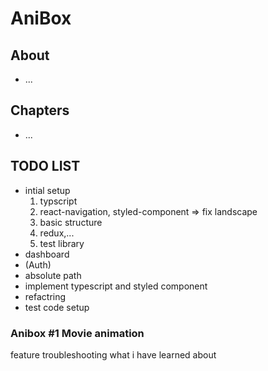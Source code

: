 # AniBox

## About

- ...

## Chapters

- ...

## TODO LIST

- intial setup
  1. typscript
  2. react-navigation, styled-component
     => fix landscape
  3. basic structure
  4. redux,...
  5. test library
- dashboard
- (Auth)
- absolute path
- implement typescript and styled component
- refactring
- test code setup

### Anibox #1 Movie animation

feature
troubleshooting
what i have learned about
